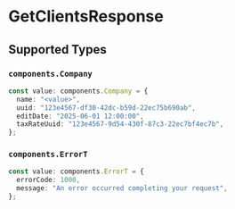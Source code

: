 # GetClientsResponse


## Supported Types

### `components.Company`

```typescript
const value: components.Company = {
  name: "<value>",
  uuid: "123e4567-df30-42dc-b59d-22ec75b690ab",
  editDate: "2025-06-01 12:00:00",
  taxRateUuid: "123e4567-9d54-430f-87c3-22ec7bf4ec7b",
};
```

### `components.ErrorT`

```typescript
const value: components.ErrorT = {
  errorCode: 1000,
  message: "An error occurred completing your request",
};
```

